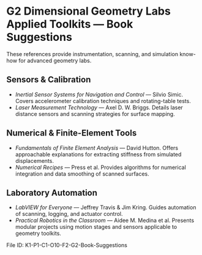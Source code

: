 # G2 Dimensional Geometry Labs Applied Toolkits — Book Suggestions

These references provide instrumentation, scanning, and simulation know-how for advanced geometry labs.

## Sensors & Calibration
- *Inertial Sensor Systems for Navigation and Control* — Silvio Simic. Covers accelerometer calibration techniques and rotating-table tests.
- *Laser Measurement Technology* — Axel D. W. Briggs. Details laser distance sensors and scanning strategies for surface mapping.

## Numerical & Finite-Element Tools
- *Fundamentals of Finite Element Analysis* — David Hutton. Offers approachable explanations for extracting stiffness from simulated displacements.
- *Numerical Recipes* — Press et al. Provides algorithms for numerical integration and data smoothing of scanned surfaces.

## Laboratory Automation
- *LabVIEW for Everyone* — Jeffrey Travis & Jim Kring. Guides automation of scanning, logging, and actuator control.
- *Practical Robotics in the Classroom* — Aidee M. Medina et al. Presents modular projects using motion stages and sensors applicable to geometry toolkits.

File ID: K1-P1-C1-O10-F2-G2-Book-Suggestions
